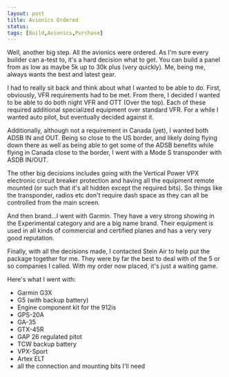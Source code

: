 ```yaml
---
layout: post
title: Avionics Ordered 
status: 
tags: [Build,Avionics,Purchase]
---
```


Well, another big step. All the avionics were ordered. As I'm sure every builder can a-test to, it's a hard decision
what to get. You can build a panel from as low as maybe 5k up to 30k plus (very quickly). Me, being me, always
wants the best and latest gear. 

I had to really sit back and think about what I wanted to be able to do. First, obviously, VFR requirements had to be 
met. From there, I decided I wanted to be able to do both night VFR and OTT (Over the top). Each of these required 
additional specialized equipment over standard VFR. For a while I wanted auto pilot, but eventually decided against it. 

Additionally, although not a requirement in Canada (yet), I wanted both ADSB IN and OUT. Being so close to the US border,
and likely doing flying down there as well as being able to get some of the ADSB benefits while flying in Canada close
to the border, I went with a Mode S transponder with ASDB IN/OUT. 

The other big decisions includes going with the Vertical Power VPX electronic circuit breaker protection and having
all the equipment remote mounted (or such that it's all hidden except the required bits). So things like the transponder,
radios etc don't require dash space as they can all be controlled from the main screen. 

And then brand...I went with Garmin. They have a very strong showing in the Experimental category and are a big name
brand. Their equipment is used in all kinds of commercial and certified planes and has a very very good reputation. 

Finally, with all the decisions made, I contacted Stein Air to help put the package together for me. They were by far
the best to deal with of the 5 or so companies I called. With my order now placed, it's just a waiting game.

Here's what I went with:

- Garmin G3X
- G5 (with backup battery)
- Engine component kit for the 912is
- GPS-20A 
- GA-35
- GTX-45R
- GAP 26 regulated pitot
- TCW backup battery
- VPX-Sport
- Artex ELT
- all the connection and mounting bits I'll need